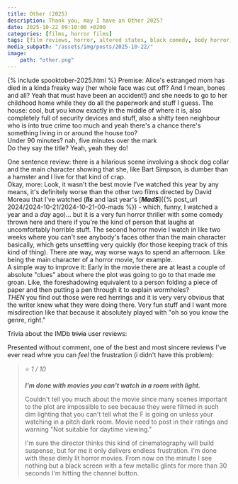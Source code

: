 ```yaml
---
title: Other (2025)
description: Thank you, may I have an Other 2025?
date: 2025-10-22 09:10:00 +0200
categories: [films, horror films]
tags: [film reviews, horror, altered states, black comedy, body horror, buttsploitation, it's a metaphor d'uh, middleofnowherecore, spooky doll, thriller, true crime fans are the worst, ñam ñam qué rico, spooktober 2025, they say the title]
media_subpath: "/assets/img/posts/2025-10-22/"
image:
    path: "other.png"
---
```

{% include spooktober-2025.html %}
<span class="reviewsection">Premise:</span> Alice's estranged mom has died in a kinda freaky way (her whole face was cut off? And I mean, bones and all? Yeah that must have been an accident!) and she needs to go to her childhood home while they do all the paperwork and stuff I guess. The house: cool, but you know exactly in the middle of where it is, also completely full of security devices and stuff, also a shitty teen neighbour who is into true crime too much and yeah there's a chance there's something living in or around the house too?<br/>
<span class="reviewsection">Under 90 minutes?</span> nah, five minutes over the mark<br/>
<span class="reviewsection">Do they say the title?</span> Yeah, yeah they do!

<span class="reviewsection">One sentence review:</span> there is a hilarious scene involving a shock dog collar and the main character showing that she, like Bart Simpson, is dumber than a hamster and I live for that kind of crap.<br/>
<span class="reviewsection">Okay, more:</span> Look, it wasn't the best movie I've watched this year by any means, it's definitely worse than the other two films directed by David Moreau that I've watched (***Ils*** and last year's [***MadS***]({% post_url 2024/2024-10-21/2024-10-21-00-mads %}) - which, funny, I watched a year and a *day* ago)... but it is a very fun horror thriller with some comedy thrown here and there if you're the kind of person that laughs at uncomfortably horrible stuff. The second horror movie I watch in like two weeks where you can't see anybody's faces other than the main character basically, which gets unsettling very quickly (for those keeping track of this kind of thing). There are way, way worse ways to spend an afternoon. Like being the main character of a horror movie, for example.<br/>
<span class="reviewsection">A simple way to improve it:</span> Early in the movie there are at least a couple of absolute "clues" about where the plot was going to go to that made me groan. Like, the foreshadowing equivalent to a person folding a piece of paper and then putting a pen through it to explain wormholes?<br/>*THEN* you find out those were red herrings and it is very very obvious that the writer knew what they were doing there. Very fun stuff and I want more misdirection like that because it absolutely played with "oh so you know the genre, right."

<span class="reviewsection">Trivia about the IMDb ~~trivia~~ user reviews:</span>

Presented without comment, one of the best and most sincere reviews I've ever read whre you can *feel* the frustration (i didn't have this problem):

> ⭐ *1 / 10*
>
> ***I'm done with movies you can't watch in a room with light.***
>
> Couldn't tell you much about the movie since many scenes important to the plot are impossible to see because they were filmed in such dim lighting that you can't tell what the F is going on unless your watching in a pitch dark room. Movie need to post in their ratings and warning "Not suitable for daytime viewing."
>
>I'm sure the director thinks this kind of cinematography will build suspense, but for me it only delivers endless frustration. I'm done with these dimly lit horror movies. From now on the minute I see nothing but a black screen with a few metallic glints for more than 30 seconds I'm hitting the channel button.
